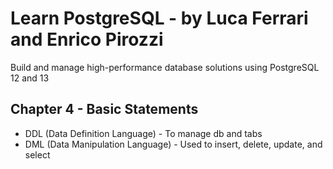 # Learn PostgreSQL - by Luca Ferrari and Enrico Pirozzi

Build and manage high-performance database solutions using PostgreSQL 12 and 13 


## Chapter 4 - Basic Statements

* DDL (Data Definition Language) - To manage db and tabs 
* DML (Data Manipulation Language) - Used to insert, delete, update, and select
